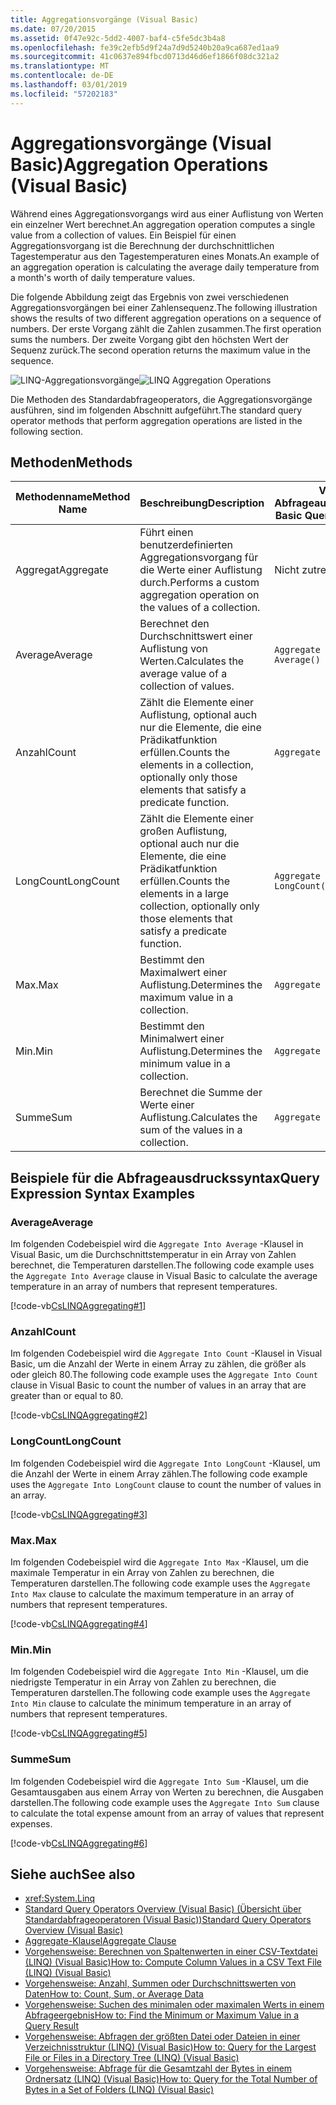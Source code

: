 ```yaml
---
title: Aggregationsvorgänge (Visual Basic)
ms.date: 07/20/2015
ms.assetid: 0f47e92c-5dd2-4007-baf4-c5fe5dc3b4a8
ms.openlocfilehash: fe39c2efb5d9f24a7d9d5240b20a9ca687ed1aa9
ms.sourcegitcommit: 41c0637e894fbcd0713d46d6ef1866f08dc321a2
ms.translationtype: MT
ms.contentlocale: de-DE
ms.lasthandoff: 03/01/2019
ms.locfileid: "57202183"
---
```

# <a name="aggregation-operations-visual-basic"></a><span data-ttu-id="a6feb-102">Aggregationsvorgänge (Visual Basic)</span><span class="sxs-lookup"><span data-stu-id="a6feb-102">Aggregation Operations (Visual Basic)</span></span>
<span data-ttu-id="a6feb-103">Während eines Aggregationsvorgangs wird aus einer Auflistung von Werten ein einzelner Wert berechnet.</span><span class="sxs-lookup"><span data-stu-id="a6feb-103">An aggregation operation computes a single value from a collection of values.</span></span> <span data-ttu-id="a6feb-104">Ein Beispiel für einen Aggregationsvorgang ist die Berechnung der durchschnittlichen Tagestemperatur aus den Tagestemperaturen eines Monats.</span><span class="sxs-lookup"><span data-stu-id="a6feb-104">An example of an aggregation operation is calculating the average daily temperature from a month's worth of daily temperature values.</span></span>  
  
 <span data-ttu-id="a6feb-105">Die folgende Abbildung zeigt das Ergebnis von zwei verschiedenen Aggregationsvorgängen bei einer Zahlensequenz.</span><span class="sxs-lookup"><span data-stu-id="a6feb-105">The following illustration shows the results of two different aggregation operations on a sequence of numbers.</span></span> <span data-ttu-id="a6feb-106">Der erste Vorgang zählt die Zahlen zusammen.</span><span class="sxs-lookup"><span data-stu-id="a6feb-106">The first operation sums the numbers.</span></span> <span data-ttu-id="a6feb-107">Der zweite Vorgang gibt den höchsten Wert der Sequenz zurück.</span><span class="sxs-lookup"><span data-stu-id="a6feb-107">The second operation returns the maximum value in the sequence.</span></span>  
  
 <span data-ttu-id="a6feb-108">![LINQ-Aggregationsvorgänge](../../../../csharp/programming-guide/concepts/linq/media/linq_aggregation.png "LINQ_Aggregation")</span><span class="sxs-lookup"><span data-stu-id="a6feb-108">![LINQ Aggregation Operations](../../../../csharp/programming-guide/concepts/linq/media/linq_aggregation.png "LINQ_Aggregation")</span></span>  
  
 <span data-ttu-id="a6feb-109">Die Methoden des Standardabfrageoperators, die Aggregationsvorgänge ausführen, sind im folgenden Abschnitt aufgeführt.</span><span class="sxs-lookup"><span data-stu-id="a6feb-109">The standard query operator methods that perform aggregation operations are listed in the following section.</span></span>  
  
## <a name="methods"></a><span data-ttu-id="a6feb-110">Methoden</span><span class="sxs-lookup"><span data-stu-id="a6feb-110">Methods</span></span>  
  
|<span data-ttu-id="a6feb-111">Methodenname</span><span class="sxs-lookup"><span data-stu-id="a6feb-111">Method Name</span></span>|<span data-ttu-id="a6feb-112">Beschreibung</span><span class="sxs-lookup"><span data-stu-id="a6feb-112">Description</span></span>|<span data-ttu-id="a6feb-113">Visual Basic-Abfrageausdruckssyntax</span><span class="sxs-lookup"><span data-stu-id="a6feb-113">Visual Basic Query Expression Syntax</span></span>|<span data-ttu-id="a6feb-114">Weitere Informationen</span><span class="sxs-lookup"><span data-stu-id="a6feb-114">More Information</span></span>|  
|-----------------|-----------------|------------------------------------------|----------------------|  
|<span data-ttu-id="a6feb-115">Aggregat</span><span class="sxs-lookup"><span data-stu-id="a6feb-115">Aggregate</span></span>|<span data-ttu-id="a6feb-116">Führt einen benutzerdefinierten Aggregationsvorgang für die Werte einer Auflistung durch.</span><span class="sxs-lookup"><span data-stu-id="a6feb-116">Performs a custom aggregation operation on the values of a collection.</span></span>|<span data-ttu-id="a6feb-117">Nicht zutreffend.</span><span class="sxs-lookup"><span data-stu-id="a6feb-117">Not applicable.</span></span>|<xref:System.Linq.Enumerable.Aggregate%2A?displayProperty=nameWithType><br /><br /> <xref:System.Linq.Queryable.Aggregate%2A?displayProperty=nameWithType>|  
|<span data-ttu-id="a6feb-118">Average</span><span class="sxs-lookup"><span data-stu-id="a6feb-118">Average</span></span>|<span data-ttu-id="a6feb-119">Berechnet den Durchschnittswert einer Auflistung von Werten.</span><span class="sxs-lookup"><span data-stu-id="a6feb-119">Calculates the average value of a collection of values.</span></span>|`Aggregate … In … Into Average()`|<xref:System.Linq.Enumerable.Average%2A?displayProperty=nameWithType><br /><br /> <xref:System.Linq.Queryable.Average%2A?displayProperty=nameWithType>|  
|<span data-ttu-id="a6feb-120">Anzahl</span><span class="sxs-lookup"><span data-stu-id="a6feb-120">Count</span></span>|<span data-ttu-id="a6feb-121">Zählt die Elemente einer Auflistung, optional auch nur die Elemente, die eine Prädikatfunktion erfüllen.</span><span class="sxs-lookup"><span data-stu-id="a6feb-121">Counts the elements in a collection, optionally only those elements that satisfy a predicate function.</span></span>|`Aggregate … In … Into Count()`|<xref:System.Linq.Enumerable.Count%2A?displayProperty=nameWithType><br /><br /> <xref:System.Linq.Queryable.Count%2A?displayProperty=nameWithType>|  
|<span data-ttu-id="a6feb-122">LongCount</span><span class="sxs-lookup"><span data-stu-id="a6feb-122">LongCount</span></span>|<span data-ttu-id="a6feb-123">Zählt die Elemente einer großen Auflistung, optional auch nur die Elemente, die eine Prädikatfunktion erfüllen.</span><span class="sxs-lookup"><span data-stu-id="a6feb-123">Counts the elements in a large collection, optionally only those elements that satisfy a predicate function.</span></span>|`Aggregate … In … Into LongCount()`|<xref:System.Linq.Enumerable.LongCount%2A?displayProperty=nameWithType><br /><br /> <xref:System.Linq.Queryable.LongCount%2A?displayProperty=nameWithType>|  
|<span data-ttu-id="a6feb-124">Max.</span><span class="sxs-lookup"><span data-stu-id="a6feb-124">Max</span></span>|<span data-ttu-id="a6feb-125">Bestimmt den Maximalwert einer Auflistung.</span><span class="sxs-lookup"><span data-stu-id="a6feb-125">Determines the maximum value in a collection.</span></span>|`Aggregate … In … Into Max()`|<xref:System.Linq.Enumerable.Max%2A?displayProperty=nameWithType><br /><br /> <xref:System.Linq.Queryable.Max%2A?displayProperty=nameWithType>|  
|<span data-ttu-id="a6feb-126">Min.</span><span class="sxs-lookup"><span data-stu-id="a6feb-126">Min</span></span>|<span data-ttu-id="a6feb-127">Bestimmt den Minimalwert einer Auflistung.</span><span class="sxs-lookup"><span data-stu-id="a6feb-127">Determines the minimum value in a collection.</span></span>|`Aggregate … In … Into Min()`|<xref:System.Linq.Enumerable.Min%2A?displayProperty=nameWithType><br /><br /> <xref:System.Linq.Queryable.Min%2A?displayProperty=nameWithType>|  
|<span data-ttu-id="a6feb-128">Summe</span><span class="sxs-lookup"><span data-stu-id="a6feb-128">Sum</span></span>|<span data-ttu-id="a6feb-129">Berechnet die Summe der Werte einer Auflistung.</span><span class="sxs-lookup"><span data-stu-id="a6feb-129">Calculates the sum of the values in a collection.</span></span>|`Aggregate … In … Into Sum()`|<xref:System.Linq.Enumerable.Sum%2A?displayProperty=nameWithType><br /><br /> <xref:System.Linq.Queryable.Sum%2A?displayProperty=nameWithType>|  
  
## <a name="query-expression-syntax-examples"></a><span data-ttu-id="a6feb-130">Beispiele für die Abfrageausdruckssyntax</span><span class="sxs-lookup"><span data-stu-id="a6feb-130">Query Expression Syntax Examples</span></span>  
  
### <a name="average"></a><span data-ttu-id="a6feb-131">Average</span><span class="sxs-lookup"><span data-stu-id="a6feb-131">Average</span></span>  
 <span data-ttu-id="a6feb-132">Im folgenden Codebeispiel wird die `Aggregate Into Average` -Klausel in Visual Basic, um die Durchschnittstemperatur in ein Array von Zahlen berechnet, die Temperaturen darstellen.</span><span class="sxs-lookup"><span data-stu-id="a6feb-132">The following code example uses the `Aggregate Into Average` clause in Visual Basic to calculate the average temperature in an array of numbers that represent temperatures.</span></span>  
  
 [!code-vb[CsLINQAggregating#1](~/samples/snippets/visualbasic/VS_Snippets_VBCSharp/CsLINQAggregating/VB/Aggregating.vb#1)]  
  
### <a name="count"></a><span data-ttu-id="a6feb-133">Anzahl</span><span class="sxs-lookup"><span data-stu-id="a6feb-133">Count</span></span>  
 <span data-ttu-id="a6feb-134">Im folgenden Codebeispiel wird die `Aggregate Into Count` -Klausel in Visual Basic, um die Anzahl der Werte in einem Array zu zählen, die größer als oder gleich 80.</span><span class="sxs-lookup"><span data-stu-id="a6feb-134">The following code example uses the `Aggregate Into Count` clause in Visual Basic to count the number of values in an array that are greater than or equal to 80.</span></span>  
  
 [!code-vb[CsLINQAggregating#2](~/samples/snippets/visualbasic/VS_Snippets_VBCSharp/CsLINQAggregating/VB/Aggregating.vb#2)]  
  
### <a name="longcount"></a><span data-ttu-id="a6feb-135">LongCount</span><span class="sxs-lookup"><span data-stu-id="a6feb-135">LongCount</span></span>  
 <span data-ttu-id="a6feb-136">Im folgenden Codebeispiel wird die `Aggregate Into LongCount` -Klausel, um die Anzahl der Werte in einem Array zählen.</span><span class="sxs-lookup"><span data-stu-id="a6feb-136">The following code example uses the `Aggregate Into LongCount` clause to count the number of values in an array.</span></span>  
  
 [!code-vb[CsLINQAggregating#3](~/samples/snippets/visualbasic/VS_Snippets_VBCSharp/CsLINQAggregating/VB/Aggregating.vb#3)]  
  
### <a name="max"></a><span data-ttu-id="a6feb-137">Max.</span><span class="sxs-lookup"><span data-stu-id="a6feb-137">Max</span></span>  
 <span data-ttu-id="a6feb-138">Im folgenden Codebeispiel wird die `Aggregate Into Max` -Klausel, um die maximale Temperatur in ein Array von Zahlen zu berechnen, die Temperaturen darstellen.</span><span class="sxs-lookup"><span data-stu-id="a6feb-138">The following code example uses the `Aggregate Into Max` clause  to calculate the maximum temperature in an array of numbers that represent temperatures.</span></span>  
  
 [!code-vb[CsLINQAggregating#4](~/samples/snippets/visualbasic/VS_Snippets_VBCSharp/CsLINQAggregating/VB/Aggregating.vb#4)]  
  
### <a name="min"></a><span data-ttu-id="a6feb-139">Min.</span><span class="sxs-lookup"><span data-stu-id="a6feb-139">Min</span></span>  
 <span data-ttu-id="a6feb-140">Im folgenden Codebeispiel wird die `Aggregate Into Min` -Klausel, um die niedrigste Temperatur in ein Array von Zahlen zu berechnen, die Temperaturen darstellen.</span><span class="sxs-lookup"><span data-stu-id="a6feb-140">The following code example uses the `Aggregate Into Min` clause  to calculate the minimum temperature in an array of numbers that represent temperatures.</span></span>  
  
 [!code-vb[CsLINQAggregating#5](~/samples/snippets/visualbasic/VS_Snippets_VBCSharp/CsLINQAggregating/VB/Aggregating.vb#5)]  
  
### <a name="sum"></a><span data-ttu-id="a6feb-141">Summe</span><span class="sxs-lookup"><span data-stu-id="a6feb-141">Sum</span></span>  
 <span data-ttu-id="a6feb-142">Im folgenden Codebeispiel wird die `Aggregate Into Sum` -Klausel, um die Gesamtausgaben aus einem Array von Werten zu berechnen, die Ausgaben darstellen.</span><span class="sxs-lookup"><span data-stu-id="a6feb-142">The following code example uses the `Aggregate Into Sum` clause  to calculate the total expense amount from an array of values that represent expenses.</span></span>  
  
 [!code-vb[CsLINQAggregating#6](~/samples/snippets/visualbasic/VS_Snippets_VBCSharp/CsLINQAggregating/VB/Aggregating.vb#6)]  
  
## <a name="see-also"></a><span data-ttu-id="a6feb-143">Siehe auch</span><span class="sxs-lookup"><span data-stu-id="a6feb-143">See also</span></span>
- <xref:System.Linq>
- [<span data-ttu-id="a6feb-144">Standard Query Operators Overview (Visual Basic) (Übersicht über Standardabfrageoperatoren (Visual Basic))</span><span class="sxs-lookup"><span data-stu-id="a6feb-144">Standard Query Operators Overview (Visual Basic)</span></span>](../../../../visual-basic/programming-guide/concepts/linq/standard-query-operators-overview.md)
- [<span data-ttu-id="a6feb-145">Aggregate-Klausel</span><span class="sxs-lookup"><span data-stu-id="a6feb-145">Aggregate Clause</span></span>](../../../../visual-basic/language-reference/queries/aggregate-clause.md)
- [<span data-ttu-id="a6feb-146">Vorgehensweise: Berechnen von Spaltenwerten in einer CSV-Textdatei (LINQ) (Visual Basic)</span><span class="sxs-lookup"><span data-stu-id="a6feb-146">How to: Compute Column Values in a CSV Text File (LINQ) (Visual Basic)</span></span>](../../../../visual-basic/programming-guide/concepts/linq/how-to-compute-column-values-in-a-csv-text-file-linq.md)
- [<span data-ttu-id="a6feb-147">Vorgehensweise: Anzahl, Summen oder Durchschnittswerten von Daten</span><span class="sxs-lookup"><span data-stu-id="a6feb-147">How to: Count, Sum, or Average Data</span></span>](../../../../visual-basic/programming-guide/language-features/linq/how-to-count-sum-or-average-data-by-using-linq.md)
- [<span data-ttu-id="a6feb-148">Vorgehensweise: Suchen des minimalen oder maximalen Werts in einem Abfrageergebnis</span><span class="sxs-lookup"><span data-stu-id="a6feb-148">How to: Find the Minimum or Maximum Value in a Query Result</span></span>](../../../../visual-basic/programming-guide/language-features/linq/how-to-find-the-minimum-or-maximum-value-in-a-query-result.md)
- [<span data-ttu-id="a6feb-149">Vorgehensweise: Abfragen der größten Datei oder Dateien in einer Verzeichnisstruktur (LINQ) (Visual Basic)</span><span class="sxs-lookup"><span data-stu-id="a6feb-149">How to: Query for the Largest File or Files in a Directory Tree (LINQ) (Visual Basic)</span></span>](../../../../visual-basic/programming-guide/concepts/linq/how-to-query-for-the-largest-file-or-files-in-a-directory-tree.md)
- [<span data-ttu-id="a6feb-150">Vorgehensweise: Abfrage für die Gesamtzahl der Bytes in einem Ordnersatz (LINQ) (Visual Basic)</span><span class="sxs-lookup"><span data-stu-id="a6feb-150">How to: Query for the Total Number of Bytes in a Set of Folders (LINQ) (Visual Basic)</span></span>](../../../../visual-basic/programming-guide/concepts/linq/how-to-query-for-the-total-number-of-bytes-in-a-set-of-folders.md)

